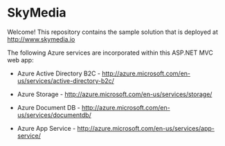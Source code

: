 # SkyMedia

Welcome! This repository contains the sample solution that is deployed at http://www.skymedia.io

The following Azure services are incorporated within this ASP.NET MVC web app:

* Azure Active Directory B2C - http://azure.microsoft.com/en-us/services/active-directory-b2c/

* Azure Storage - http://azure.microsoft.com/en-us/services/storage/

* Azure Document DB - http://azure.microsoft.com/en-us/services/documentdb/

* Azure App Service - http://azure.microsoft.com/en-us/services/app-service/
